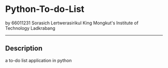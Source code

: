 # Python-To-do-List
by 66011231 Sorasich Lertwerasirikul
King Mongkut's Institute of Technology Ladkrabang
___
## Description
a to-do list application in python
